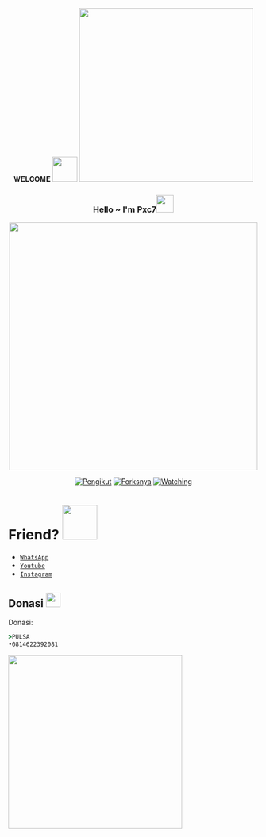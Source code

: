 <div align="center">
𝐖𝐄𝐋𝐂𝐎𝐌𝐄 <img src="https://github.com/TheDudeThatCode/TheDudeThatCode/blob/master/Assets/Mario_Hello_Big.gif" width="50px">

<img src="https://raw.githubusercontent.com/TheDudeThatCode/TheDudeThatCode/master/Assets/Developer.gif" width="350px">

### Hello ~ I'm Pxc7<img src="https://github.com/TheDudeThatCode/TheDudeThatCode/blob/master/Assets/Hi.gif" width="35px">
<img src="https://i.ibb.co/tqX1xmn/20210326-134340.jpg/" width=500/>
<center>

<p align="center">
<a href="https://github.com/Pxc7/LoL-Bot/followers"><img title="Pengikut" src="https://img.shields.io/github/followers/Pxc7?color=blue&style=flat-square"></a>
<a href="https://github.com/Pxc7/LoL-Bot/network/members"><img title="Forksnya" src="https://img.shields.io/github/forks/Pxc7/LoL-Bot?color=red&style=flat-square"></a>
<a href="https://github.com/Arnando456/Rem/watchers"><img title="Watching" src="https://img.shields.io/github/watchers/Pxc7/LoL-Bot?label=Watchers&color=red&style=flat-square"></a>
</p>
</div>

# Friend? <img src="https://raw.githubusercontent.com/TheDudeThatCode/TheDudeThatCode/master/Assets/Handshake.gif" width="70px">
* [`WhatsApp`](http://wa.me/62895418200111)
* [`Youtube`](https://youtube.com/channel/UC85BV5PuFNdhEF1JIR6mKjw)
* [`Instagram`](https://youtube.com/channel/UC85BV5PuFNdhEF1JIR6mKjw)



## Donasi <img src="https://github.com/TheDudeThatCode/TheDudeThatCode/blob/master/Assets/coin.gif" width="29px">
Donasi:
```cmd
>PULSA
•0814622392081
```

<img src="https://i.ibb.co/xF2jSBw/IMG-20210328-WA0746.png" width=350 height="350" align="center">
<center>

